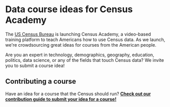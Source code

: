 # Data course ideas for Census Academy

The [US Census Bureau](https://census.gov) is launching Census Academy, a video-based training platform to teach Americans how to use Census data. As we launch, we're crowdsourcing great ideas for courses from the American people.

Are you an expert in technology, demographics, geography, education, politics, data science, or any of the fields that touch Census data? We invite you to submit a course idea!

## Contributing a course

Have an idea for a course that the Census should run? **[Check out our contribution guide to submit your idea for a course!](CONTRIBUTING.md)**

